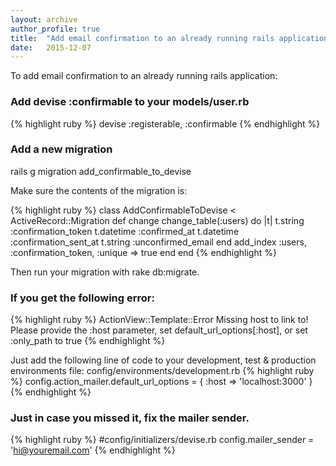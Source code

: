 ```yaml
---
layout: archive
author_profile: true
title:  "Add email confirmation to an already running rails application:"
date:   2015-12-07
---
```


To add email confirmation to an already running rails application:

### Add devise :confirmable to your models/user.rb
{% highlight ruby %}
devise :registerable, :confirmable
{% endhighlight %}

### Add a new migration
rails g migration add_confirmable_to_devise

Make sure the contents of the migration is:

{% highlight ruby %}
class AddConfirmableToDevise < ActiveRecord::Migration
  def change
    change_table(:users) do |t|
      t.string   :confirmation_token
      t.datetime :confirmed_at
      t.datetime :confirmation_sent_at
      t.string   :unconfirmed_email
    end
    add_index :users, :confirmation_token, :unique => true
  end
end
{% endhighlight %}

Then run your migration with rake db:migrate.

### If you get the following error:
{% highlight ruby %}
ActionView::Template::Error
Missing host to link to! Please provide the :host parameter, set default_url_options[:host], or set :only_path to true
{% endhighlight %}

Just add the following line of code to your development, test & production environments file:
config/environments/development.rb
{% highlight ruby %}
config.action_mailer.default_url_options = { :host => 'localhost:3000' }
{% endhighlight %}


### Just in case you missed it, fix the mailer sender.
{% highlight ruby %}
#config/initializers/devise.rb
config.mailer_sender = 'hi@youremail.com'
{% endhighlight %}
